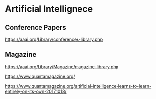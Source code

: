 # Artificial Intellignece

## Conference Papers

https://aaai.org/Library/conferences-library.php

## Magazine

https://aaai.org/Library/Magazine/magazine-library.php

https://www.quantamagazine.org/

https://www.quantamagazine.org/artificial-intelligence-learns-to-learn-entirely-on-its-own-20171018/

